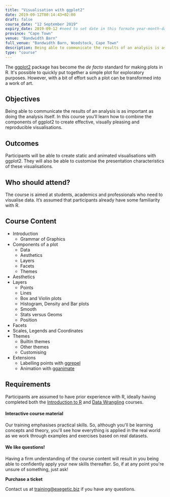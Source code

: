 ```yaml
---
title: "Visualisation with ggplot2"
date: 2019-09-12T00:14:43+02:00
draft: false
course_date: "12 September 2019"
expiry_date: 2019-09-12 #need to set date in this formate year-month-day
province: "Cape Town"
venue: "Bandwidth Barn"
full_venue: "Bandwidth Barn, Woodstock, Cape Town"
description: Being able to communicate the results of an analysis is as important as doing the analysis itself. In this course you’ll learn how to combine the components of ggplot2 to create effective, visually pleasing & reproducible visualisations.
type: "course"
---
```

            
<!-- "You provide the data, tell 'ggplot2' how to map variables to aesthetics, what graphical primitives to use, and it takes care of the details." - Hadley Wickham & Winston Chang  -->

The [ggplot2](https://github.com/tidyverse/ggplot2) package has become the *de facto* standard for making plots in R. It's possible to quickly put together a simple plot for exploratory purposes. However, with a bit of effort such a plot can be transformed into a work of art.

## Objectives

Being able to communicate the results of an analysis is as important as doing the analysis itself. In this course you’ll learn how to combine the components of ggplot2 to create effective, visually pleasing and reproducible visualisations.

## Outcomes 

Participants will be able to create static and animated visualisations with ggplot2. They will also be able to customise the presentation characteristics of these visualisations.

## Who should attend?

The course is aimed at students, academics and professionals who need to visualise data. It’s assumed that participants already have some familiarity with R.

## Course Content

- Introduction
	- Grammar of Graphics
- Components of a plot
	- Data
	- Aesthetics
	- Layers
	- Facets
	- Themes
- Aesthetics
- Layers
	- Points
	- Lines
	- Box and Violin plots
	- Histogram, Density and Bar plots
	- Smooth
	- Stats versus Geoms
	- Position
- Facets
- Scales, Legends and Coordinates
- Themes
	- Builtin themes
	- Other themes
	- Customising
- Extensions
	- Labelling points with [ggrepel](https://github.com/slowkow/ggrepel)
	- Animation with [gganimate](https://github.com/thomasp85/gganimate)

## Requirements
          
Participants are assumed to have prior experience with R, ideally having completed both the [Introduction to R](https://www.exegetic.biz/training/r-introduction/) and [Data Wrangling](https://www.exegetic.biz/training/r-data-wrangling/) courses.

#### Interactive course material
          
Our training emphasises practical skills. So, although you'll be learning concepts and theory, you'll see how everything is applied in the real world as we work through examples and exercises based on real datasets.

#### We like questions!
          
Having a firm understanding of the course content will result in you being able to confidently apply your new skills thereafter. So, if at any point you're unsure of something, just ask!

<a class="btn btn-primary register" href="https://qkt.io/fsget8" target="_blank" style="text-decoration: none;"> <strong>Purchase a ticket</strong></a>

Contact us at [training@exegetic.biz](mailto:training@exegetic.biz) if you have any questions.